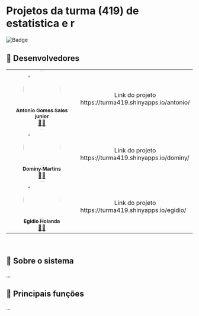 # Projetos da turma (419) de estatistica e r


![Badge](https://img.shields.io/badge/Version-0.1.0-%237159c1?style=for-the-badge&logo=github) 

## 👀 Desenvolvedores
<table>
  <tr>
    <td align="center"><a href="https://github.com/Antoniojrsales"><img style="border-radius: 50%;" src="https://avatars.githubusercontent.com/u/128896865?v=4" width="100px;" alt=""/><br /><sub><b>
Antonio Gomes Sales junior</b></sub></a><br /><a href="https://github.com/Antoniojrsales" title="Antonio Gomes Sales">👨‍🚀</a></td>
    <td> 
      <div align="center">Link do projeto </div> 
      <div>https://turma419.shinyapps.io/antonio/</div> 
    </td>
    
  </tr>
  
  <tr>
    <td align="center"><a href="https://github.com/DominyMartins"><img style="border-radius: 50%;" src="https://avatars.githubusercontent.com/u/122042813?v=4" width="100px;" alt=""/><br /><sub><b>
Dominy Martins</b></sub></a><br /><a href="https://github.com/DominyMartins" title="Dominy Martins">👨‍🚀</a></td>
    <td> 
      <div align="center">Link do projeto </div> 
      <div>https://turma419.shinyapps.io/dominy/</div> 
    </td>
    
  </tr>
  
  <tr>
    <td align="center"><a href="https://github.com/egidioholanda"><img style="border-radius: 50%;" src="https://avatars.githubusercontent.com/u/54413980?v=4" width="100px;" alt=""/><br /><sub><b>
Egidio Holanda</b></sub></a><br /><a href="https://github.com/egidioholanda" title="Egidio Holanda">👨‍🚀</a></td>
    <td> 
      <div align="center">Link do projeto </div> 
      <div>https://turma419.shinyapps.io/egidio/</div> 
    </td>
    
  </tr>
</table>
<br>

##  🎯 Sobre o sistema 
...

## 🎯 Principais funções
...
